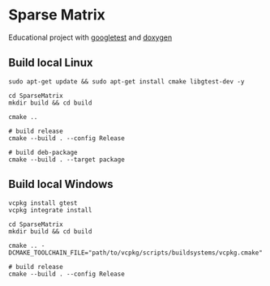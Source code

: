 # Sparse Matrix
Educational project with [googletest](https://github.com/google/googletest) and [doxygen](https://github.com/doxygen/doxygen)

## Build local Linux
```shell
sudo apt-get update && sudo apt-get install cmake libgtest-dev -y

cd SparseMatrix
mkdir build && cd build

cmake ..

# build release
cmake --build . --config Release

# build deb-package
cmake --build . --target package
```

## Build local Windows
```shell
vcpkg install gtest
vcpkg integrate install

cd SparseMatrix
mkdir build && cd build

cmake .. -DCMAKE_TOOLCHAIN_FILE="path/to/vcpkg/scripts/buildsystems/vcpkg.cmake"

# build release
cmake --build . --config Release
```
